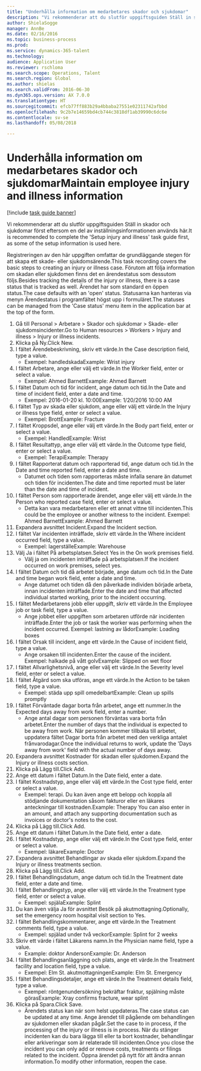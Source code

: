 ```yaml
--- 
title: "Underhålla information om medarbetares skador och sjukdomar"
description: "Vi rekommenderar att du slutför uppgiftsguiden Ställ in skador och sjukdomar först eftersom en del av inställningsinformationen används här."
author: ShielaSogge
manager: AnnBe
ms.date: 02/16/2016
ms.topic: business-process
ms.prod: 
ms.service: dynamics-365-talent
ms.technology: 
audience: Application User
ms.reviewer: rschloma
ms.search.scope: Operations, Talent
ms.search.region: Global
ms.author: shielas
ms.search.validFrom: 2016-06-30
ms.dyn365.ops.version: AX 7.0.0
ms.translationtype: HT
ms.sourcegitcommit: efcb77ff883b29a4bbaba27551e02311742afbbd
ms.openlocfilehash: 9c2b7e14659bd4cb744c3818df1ab39990c6dc6e
ms.contentlocale: sv-se
ms.lasthandoff: 05/08/2018

---
```

# <a name="maintain-employee-injury-and-illness-information"></a><span data-ttu-id="0d8a5-103">Underhålla information om medarbetares skador och sjukdomar</span><span class="sxs-lookup"><span data-stu-id="0d8a5-103">Maintain employee injury and illness information</span></span>

[!include [task guide banner](../../includes/task-guide-banner.md)]

<span data-ttu-id="0d8a5-104">Vi rekommenderar att du slutför uppgiftsguiden Ställ in skador och sjukdomar först eftersom en del av inställningsinformationen används här.</span><span class="sxs-lookup"><span data-stu-id="0d8a5-104">It is recommended to complete the 'Setup injury and illness' task guide first, as some of the setup information is used here.</span></span> 



<span data-ttu-id="0d8a5-105">Registreringen av den här uppgiften omfattar de grundläggande stegen för att skapa ett skade- eller sjukdomsärende.</span><span class="sxs-lookup"><span data-stu-id="0d8a5-105">This task recording covers the basic steps to creating an injury or illness case.</span></span> <span data-ttu-id="0d8a5-106">Förutom att följa information om skadan eller sjukdomen finns det en ärendestatus som dessutom följs.</span><span class="sxs-lookup"><span data-stu-id="0d8a5-106">Besides tracking the details of the injury or illness, there is a case status that is tracked as well.</span></span>  <span data-ttu-id="0d8a5-107">Ärendet har som standard en öppen status.</span><span class="sxs-lookup"><span data-stu-id="0d8a5-107">The case defaults with an 'open' status.</span></span>  <span data-ttu-id="0d8a5-108">Statusarna kan hanteras via menyn Ärendestatus i programfältet högst upp i formuläret.</span><span class="sxs-lookup"><span data-stu-id="0d8a5-108">The statuses can be managed from the 'Case status' menu item in the application bar at the top of the form.</span></span>

1. <span data-ttu-id="0d8a5-109">Gå till Personal > Arbetare > Skador och sjukdomar > Skade- eller sjukdomsincidenter.</span><span class="sxs-lookup"><span data-stu-id="0d8a5-109">Go to Human resources > Workers > Injury and illness > Injury or illness incidents.</span></span>
2. <span data-ttu-id="0d8a5-110">Klicka på Ny.</span><span class="sxs-lookup"><span data-stu-id="0d8a5-110">Click New.</span></span>
3. <span data-ttu-id="0d8a5-111">I fältet Ärendebeskrivning, skriv ett värde.</span><span class="sxs-lookup"><span data-stu-id="0d8a5-111">In the Case description field, type a value.</span></span>
    * <span data-ttu-id="0d8a5-112">Exempel: handledskada</span><span class="sxs-lookup"><span data-stu-id="0d8a5-112">Example:  Wrist injury</span></span>  
4. <span data-ttu-id="0d8a5-113">I fältet Arbetare, ange eller välj ett värde.</span><span class="sxs-lookup"><span data-stu-id="0d8a5-113">In the Worker field, enter or select a value.</span></span>
    * <span data-ttu-id="0d8a5-114">Exempel: Ahmed Barnett</span><span class="sxs-lookup"><span data-stu-id="0d8a5-114">Example: Ahmed Barnett</span></span>  
5. <span data-ttu-id="0d8a5-115">I fältet Datum och tid för incident, ange datum och tid.</span><span class="sxs-lookup"><span data-stu-id="0d8a5-115">In the Date and time of incident field, enter a date and time.</span></span>
    * <span data-ttu-id="0d8a5-116">Exempel: 2016-01-20 kl. 10:00</span><span class="sxs-lookup"><span data-stu-id="0d8a5-116">Example:  1/20/2016 10:00 AM</span></span>  
6. <span data-ttu-id="0d8a5-117">I fältet Typ av skada eller sjukdom, ange eller välj ett värde.</span><span class="sxs-lookup"><span data-stu-id="0d8a5-117">In the Injury or illness type field, enter or select a value.</span></span>
    * <span data-ttu-id="0d8a5-118">Exempel:  Brott</span><span class="sxs-lookup"><span data-stu-id="0d8a5-118">Example:  Fracture</span></span>  
7. <span data-ttu-id="0d8a5-119">I fältet Kroppsdel, ange eller välj ett värde.</span><span class="sxs-lookup"><span data-stu-id="0d8a5-119">In the Body part field, enter or select a value.</span></span>
    * <span data-ttu-id="0d8a5-120">Exempel:  Handled</span><span class="sxs-lookup"><span data-stu-id="0d8a5-120">Example:  Wrist</span></span>  
8. <span data-ttu-id="0d8a5-121">I fältet Resultattyp, ange eller välj ett värde.</span><span class="sxs-lookup"><span data-stu-id="0d8a5-121">In the Outcome type field, enter or select a value.</span></span>
    * <span data-ttu-id="0d8a5-122">Exempel:  Terapi</span><span class="sxs-lookup"><span data-stu-id="0d8a5-122">Example:  Therapy</span></span>  
9. <span data-ttu-id="0d8a5-123">I fältet Rapporterat datum och rapporterad tid, ange datum och tid.</span><span class="sxs-lookup"><span data-stu-id="0d8a5-123">In the Date and time reported field, enter a date and time.</span></span>
    * <span data-ttu-id="0d8a5-124">Datumet och tiden som rapporteras måste infalla senare än datumet och tiden för incidenten.</span><span class="sxs-lookup"><span data-stu-id="0d8a5-124">The date and time reported must be later than the date and time of incident.</span></span>  
10. <span data-ttu-id="0d8a5-125">I fältet Person som rapporterade ärendet, ange eller välj ett värde.</span><span class="sxs-lookup"><span data-stu-id="0d8a5-125">In the Person who reported case field, enter or select a value.</span></span>
    * <span data-ttu-id="0d8a5-126">Detta kan vara medarbetaren eller ett annat vittne till incidenten.</span><span class="sxs-lookup"><span data-stu-id="0d8a5-126">This could be the employee or another witness to the incident.</span></span>  <span data-ttu-id="0d8a5-127">Exempel: Ahmed Barnett</span><span class="sxs-lookup"><span data-stu-id="0d8a5-127">Example: Ahmed Barnett</span></span>  
11. <span data-ttu-id="0d8a5-128">Expandera avsnittet Incident.</span><span class="sxs-lookup"><span data-stu-id="0d8a5-128">Expand the Incident section.</span></span>
12. <span data-ttu-id="0d8a5-129">I fältet Var incidenten inträffade, skriv ett värde.</span><span class="sxs-lookup"><span data-stu-id="0d8a5-129">In the Where incident occurred field, type a value.</span></span>
    * <span data-ttu-id="0d8a5-130">Exempel: lagerställe</span><span class="sxs-lookup"><span data-stu-id="0d8a5-130">Example:  Warehouse</span></span>  
13. <span data-ttu-id="0d8a5-131">Välj Ja i fältet På arbetsplatsen.</span><span class="sxs-lookup"><span data-stu-id="0d8a5-131">Select Yes in the On work premises field.</span></span>
    * <span data-ttu-id="0d8a5-132">Välj ja om incidenten inträffade på arbetsplatsen.</span><span class="sxs-lookup"><span data-stu-id="0d8a5-132">If the incident occurred on work premises, select yes.</span></span>  
14. <span data-ttu-id="0d8a5-133">I fältet Datum och tid då arbetet började, ange datum och tid.</span><span class="sxs-lookup"><span data-stu-id="0d8a5-133">In the Date and time began work field, enter a date and time.</span></span>
    * <span data-ttu-id="0d8a5-134">Ange datumet och tiden då den påverkade individen började arbeta, innan incidenten inträffade.</span><span class="sxs-lookup"><span data-stu-id="0d8a5-134">Enter the date and time that affected individual started working, prior to the incident occurring.</span></span>  
15. <span data-ttu-id="0d8a5-135">I fältet Medarbetarens jobb eller uppgift, skriv ett värde.</span><span class="sxs-lookup"><span data-stu-id="0d8a5-135">In the Employee job or task field, type a value.</span></span>
    * <span data-ttu-id="0d8a5-136">Ange jobbet eller uppgiften som arbetaren utförde när incidenten inträffade.</span><span class="sxs-lookup"><span data-stu-id="0d8a5-136">Enter the job or task the worker was performing when the incident occurred.</span></span>  <span data-ttu-id="0d8a5-137">Exempel: lastning av lådor</span><span class="sxs-lookup"><span data-stu-id="0d8a5-137">Example:  Loading boxes</span></span>  
16. <span data-ttu-id="0d8a5-138">I fältet Orsak till incident, ange ett värde.</span><span class="sxs-lookup"><span data-stu-id="0d8a5-138">In the Cause of incident field, type a value.</span></span>
    * <span data-ttu-id="0d8a5-139">Ange orsaken till incidenten.</span><span class="sxs-lookup"><span data-stu-id="0d8a5-139">Enter the cause of the incident.</span></span>  <span data-ttu-id="0d8a5-140">Exempel: halkade på vått golv</span><span class="sxs-lookup"><span data-stu-id="0d8a5-140">Example:  Slipped on wet floor</span></span>  
17. <span data-ttu-id="0d8a5-141">I fältet Allvarlighetsnivå, ange eller välj ett värde.</span><span class="sxs-lookup"><span data-stu-id="0d8a5-141">In the Severity level field, enter or select a value.</span></span>
18. <span data-ttu-id="0d8a5-142">I fältet Åtgärd som ska utföras, ange ett värde.</span><span class="sxs-lookup"><span data-stu-id="0d8a5-142">In the Action to be taken field, type a value.</span></span>
    * <span data-ttu-id="0d8a5-143">Exempel: städa upp spill omedelbart</span><span class="sxs-lookup"><span data-stu-id="0d8a5-143">Example:  Clean up spills promptly</span></span>  
19. <span data-ttu-id="0d8a5-144">I fältet Förväntade dagar borta från arbetet, ange ett nummer.</span><span class="sxs-lookup"><span data-stu-id="0d8a5-144">In the Expected days away from work field, enter a number.</span></span>
    * <span data-ttu-id="0d8a5-145">Ange antal dagar som personen förväntas vara borta från arbetet.</span><span class="sxs-lookup"><span data-stu-id="0d8a5-145">Enter the number of days that the individual is expected to be away from work.</span></span>  <span data-ttu-id="0d8a5-146">När personen kommer tillbaka till arbetet, uppdatera fältet Dagar borta från arbetet med den verkliga antalet frånvarodagar.</span><span class="sxs-lookup"><span data-stu-id="0d8a5-146">Once the individual returns to work, update the 'Days away from work' field with the actual number of days away.</span></span>  
20. <span data-ttu-id="0d8a5-147">Expandera avsnittet Kostnader för skadan eller sjukdomen.</span><span class="sxs-lookup"><span data-stu-id="0d8a5-147">Expand the Injury or illness costs section.</span></span>
21. <span data-ttu-id="0d8a5-148">Klicka på Lägg till.</span><span class="sxs-lookup"><span data-stu-id="0d8a5-148">Click Add.</span></span>
22. <span data-ttu-id="0d8a5-149">Ange ett datum i fältet Datum.</span><span class="sxs-lookup"><span data-stu-id="0d8a5-149">In the Date field, enter a date.</span></span>
23. <span data-ttu-id="0d8a5-150">I fältet Kostnadstyp, ange eller välj ett värde.</span><span class="sxs-lookup"><span data-stu-id="0d8a5-150">In the Cost type field, enter or select a value.</span></span>
    * <span data-ttu-id="0d8a5-151">Exempel: terapi. Du kan även ange ett belopp och koppla all stödjande dokumentation såsom fakturor eller en läkares anteckningar till kostnaden.</span><span class="sxs-lookup"><span data-stu-id="0d8a5-151">Example:  Therapy    You can also enter in an amount, and attach any supporting documentation such as invoices or doctor's notes to the cost.</span></span>  
24. <span data-ttu-id="0d8a5-152">Klicka på Lägg till.</span><span class="sxs-lookup"><span data-stu-id="0d8a5-152">Click Add.</span></span>
25. <span data-ttu-id="0d8a5-153">Ange ett datum i fältet Datum.</span><span class="sxs-lookup"><span data-stu-id="0d8a5-153">In the Date field, enter a date.</span></span>
26. <span data-ttu-id="0d8a5-154">I fältet Kostnadstyp, ange eller välj ett värde.</span><span class="sxs-lookup"><span data-stu-id="0d8a5-154">In the Cost type field, enter or select a value.</span></span>
    * <span data-ttu-id="0d8a5-155">Exempel: läkare</span><span class="sxs-lookup"><span data-stu-id="0d8a5-155">Example: Doctor</span></span>  
27. <span data-ttu-id="0d8a5-156">Expandera avsnittet Behandlingar av skada eller sjukdom.</span><span class="sxs-lookup"><span data-stu-id="0d8a5-156">Expand the Injury or illness treatments section.</span></span>
28. <span data-ttu-id="0d8a5-157">Klicka på Lägg till.</span><span class="sxs-lookup"><span data-stu-id="0d8a5-157">Click Add.</span></span>
29. <span data-ttu-id="0d8a5-158">I fältet Behandlingsdatum, ange datum och tid.</span><span class="sxs-lookup"><span data-stu-id="0d8a5-158">In the Treatment date field, enter a date and time.</span></span>
30. <span data-ttu-id="0d8a5-159">I fältet Behandlingstyp, ange eller välj ett värde.</span><span class="sxs-lookup"><span data-stu-id="0d8a5-159">In the Treatment type field, enter or select a value.</span></span>
    * <span data-ttu-id="0d8a5-160">Exempel: spjäla</span><span class="sxs-lookup"><span data-stu-id="0d8a5-160">Example:  Splint</span></span>  
31. <span data-ttu-id="0d8a5-161">Du kan även välja Ja för avsnittet Besök på akutmottagning.</span><span class="sxs-lookup"><span data-stu-id="0d8a5-161">Optionally, set the emergency room hospital visit section to Yes.</span></span>
32. <span data-ttu-id="0d8a5-162">I fältet Behandlingskommentarer, ange ett värde.</span><span class="sxs-lookup"><span data-stu-id="0d8a5-162">In the Treatment comments field, type a value.</span></span>
    * <span data-ttu-id="0d8a5-163">Exempel: spjälad under två veckor</span><span class="sxs-lookup"><span data-stu-id="0d8a5-163">Example:  Splint for 2 weeks</span></span>  
33. <span data-ttu-id="0d8a5-164">Skriv ett värde i fältet Läkarens namn.</span><span class="sxs-lookup"><span data-stu-id="0d8a5-164">In the Physician name field, type a value.</span></span>
    * <span data-ttu-id="0d8a5-165">Example: doktor Anderson</span><span class="sxs-lookup"><span data-stu-id="0d8a5-165">Example:  Dr. Anderson</span></span>  
34. <span data-ttu-id="0d8a5-166">I fältet Behandlingsanläggning och plats, ange ett värde.</span><span class="sxs-lookup"><span data-stu-id="0d8a5-166">In the Treatment facility and location field, type a value.</span></span>
    * <span data-ttu-id="0d8a5-167">Exempel: Elm St. akutmottagningen</span><span class="sxs-lookup"><span data-stu-id="0d8a5-167">Example:  Elm St. Emergency</span></span>  
35. <span data-ttu-id="0d8a5-168">I fältet Behandlingsdetaljer, ange ett värde.</span><span class="sxs-lookup"><span data-stu-id="0d8a5-168">In the Treatment details field, type a value.</span></span>
    * <span data-ttu-id="0d8a5-169">Exempel: röntgenundersökning bekräftar fraktur, spjälning måste göras</span><span class="sxs-lookup"><span data-stu-id="0d8a5-169">Example:  Xray confirms fracture, wear splint</span></span>  
36. <span data-ttu-id="0d8a5-170">Klicka på Spara.</span><span class="sxs-lookup"><span data-stu-id="0d8a5-170">Click Save.</span></span>
    * <span data-ttu-id="0d8a5-171">Ärendets status kan när som helst uppdateras.</span><span class="sxs-lookup"><span data-stu-id="0d8a5-171">The case status can be updated at any time.</span></span>  <span data-ttu-id="0d8a5-172">Ange ärendet till pågående om behandlingen av sjukdomen eller skadan pågår.</span><span class="sxs-lookup"><span data-stu-id="0d8a5-172">Set the case to in process, if the processing of the injury or illness is in process.</span></span>  <span data-ttu-id="0d8a5-173">När du stänger incidenten kan du bara lägga till eller ta bort kostnader, behandlingar eller arkiveringar som är relaterade till incidenten.</span><span class="sxs-lookup"><span data-stu-id="0d8a5-173">Once you close the incident you can only add or remove costs, treatments or filings related to the incident.</span></span>  <span data-ttu-id="0d8a5-174">Öppna ärendet på nytt för att ändra annan information.</span><span class="sxs-lookup"><span data-stu-id="0d8a5-174">To modify other information, reopen the case.</span></span>  


